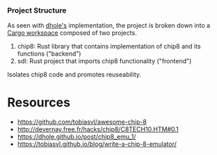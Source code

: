 ### Project Structure

As seen with [dhole's](https://dhole.github.io/post/chip8_emu_1/) implementation, the project is broken down into a [Cargo workspace](https://doc.rust-lang.org/book/ch14-03-cargo-workspaces.html) composed of two projects.

1. chip8: Rust library that contains implementation of chip8 and its functions ("backend")
2. sdl: Rust project that imports chip8 functionality ("frontend")

Isolates chip8 code and promotes reuseability.


# Resources

- https://github.com/tobiasvl/awesome-chip-8
- http://devernay.free.fr/hacks/chip8/C8TECH10.HTM#0.1 
- https://dhole.github.io/post/chip8_emu_1/
- https://tobiasvl.github.io/blog/write-a-chip-8-emulator/